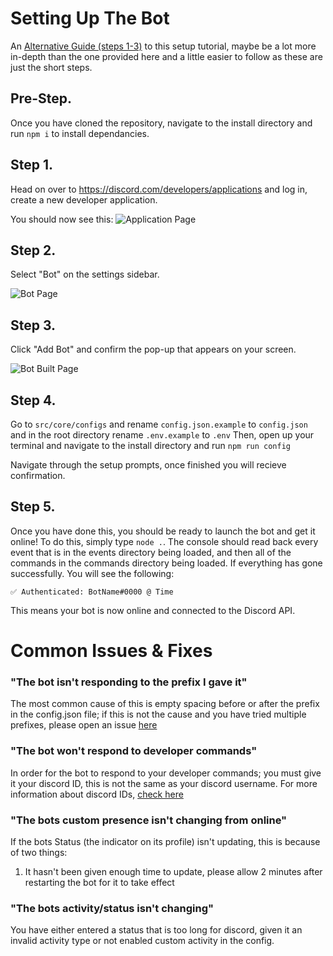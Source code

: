 # Setting Up The Bot

An [Alternative Guide (steps 1-3)](https://discordjs.guide/preparations/setting-up-a-bot-application.html) to this setup tutorial, maybe be a lot more in-depth than the one provided here and a little easier to follow as these are just the short steps.

## **Pre-Step.** 
Once you have cloned the repository, navigate to the install directory and run `npm i` to install dependancies. 

## **Step 1.** 
Head on over to https://discord.com/developers/applications and log in, create a new developer application.

You should now see this:
![Application Page](https://discordjs.guide/assets/img/create-app.cb14ef85.png)

## **Step 2.**
Select "Bot" on the settings sidebar.

![Bot Page](https://discordjs.guide/assets/img/create-bot.dff0f01e.png)

## **Step 3.**
Click "Add Bot" and confirm the pop-up that appears on your screen.

![Bot Built Page](https://discordjs.guide/assets/img/created-bot.c422fe87.png) 

## **Step 4.** 

Go to `src/core/configs` and rename `config.json.example` to `config.json` and in the root directory rename `.env.example` to `.env` Then, open up your terminal and navigate to the install directory and run `npm run config`

Navigate through the setup prompts, once finished you will recieve confirmation.

## **Step 5.**
Once you have done this, you should be ready to launch the bot and get it online! To do this, simply type `node .`. The console should read back every event that is in the events directory being loaded, and then all of the commands in the commands directory being loaded. If everything has gone successfully. You will see the following: 

```✅ Authenticated: BotName#0000 @ Time```

This means your bot is now online and connected to the Discord API. 

# Common Issues & Fixes
### "The bot isn't responding to the prefix I gave it" 
The most common cause of this is empty spacing before or after the prefix in the config.json file; if this is not the cause and you
have tried multiple prefixes, please open an issue [here](https://github.com/AngelNull/expandable-djs-bot/issues/new/choose)


### "The bot won't respond to developer commands" 
In order for the bot to respond to your developer commands; you must give it your discord ID, this is not the same as your discord username.
For more information about discord IDs, [check here](https://support.discord.com/hc/en-us/articles/206346498-Where-can-I-find-my-User-Server-Message-ID)


### "The bots custom presence isn't changing from online"

If the bots Status (the indicator on its profile) isn't updating, this is because of two things:

1. It hasn't been given enough time to update, please allow 2 minutes after restarting the bot for it to take effect

### "The bots activity/status isn't changing"

You have either entered a status that is too long for discord, given it an invalid activity type or not enabled custom activity in the config.
